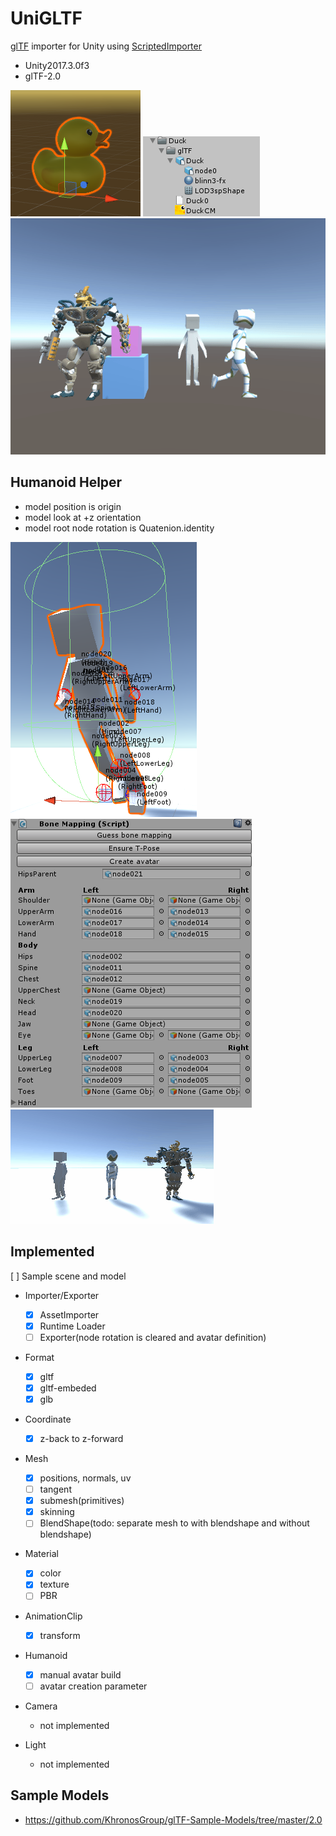 # UniGLTF

[glTF](https://github.com/KhronosGroup/glTF) importer for Unity using [ScriptedImporter](https://docs.unity3d.com/ScriptReference/Experimental.AssetImporters.ScriptedImporter.html)

* Unity2017.3.0f3
* glTF-2.0

![duck](doc/duck.png)
![duck_assets](doc/duck_assets.png)
![animation](Recordings/animation.gif)

## Humanoid Helper

* model position is origin
* model look at +z orientation
* model root node rotation is Quatenion.identity

![gizmo](doc/BoneMappingGizmo.png)
![inspector](doc/BoneMappingInspector.png)
![humanoid](Recordings/humanoid.gif)

## Implemented

[ ] Sample scene and model

* Importer/Exporter
    * [x] AssetImporter
    * [x] Runtime Loader
    * [ ] Exporter(node rotation is cleared and avatar definition)

* Format
    * [x] gltf
    * [x] gltf-embeded
    * [x] glb

* Coordinate
    * [x] z-back to z-forward

* Mesh
    * [x] positions, normals, uv
    * [ ] tangent
    * [x] submesh(primitives)
    * [x] skinning
    * [ ] BlendShape(todo: separate mesh to with blendshape and without blendshape)

* Material
    * [x] color
    * [x] texture
    * [ ] PBR

* AnimationClip
    * [x] transform

* Humanoid
    * [x] manual avatar build
    * [ ] avatar creation parameter

* Camera
    * not implemented

* Light
    * not implemented

## Sample Models

* https://github.com/KhronosGroup/glTF-Sample-Models/tree/master/2.0

